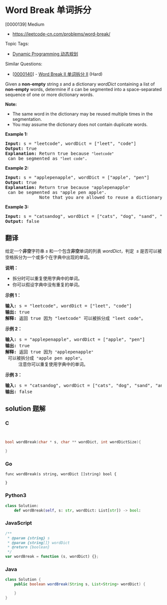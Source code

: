 # Word Break 单词拆分

[0000139] Medium

- https://leetcode-cn.com/problems/word-break/

Topic Tags:

- [Dynamic Programming 动态规划](https://leetcode-cn.com/tag/dynamic-programming/)

Similar Questions:

- [[0000140](https://leetcode-cn.com/problems/word-break-ii/)] - [Word Break II 单词拆分 II](./0000140.word-break-ii.md) (Hard)

Given a **non-empty** string _s_ and a dictionary _wordDict_ containing a list of **non-empty** words, determine if _s_ can be segmented into a space-separated sequence of one or more dictionary words.

**Note:**

- The same word in the dictionary may be reused multiple times in the segmentation.
- You may assume the dictionary does not contain duplicate words.

**Example 1:**

<pre><strong>Input:</strong> s = "leetcode", wordDict = ["leet", "code"]
<strong>Output:</strong> true
<strong>Explanation:</strong> Return true because <code>"leetcode"</code> can be segmented as <code>"leet code"</code>.
</pre>

**Example 2:**

<pre><strong>Input:</strong> s = "applepenapple", wordDict = ["apple", "pen"]
<strong>Output:</strong> true
<strong>Explanation:</strong> Return true because <code>"</code>applepenapple<code>"</code> can be segmented as <code>"</code>apple pen apple<code>"</code>.
&nbsp;            Note that you are allowed to reuse a dictionary word.
</pre>

**Example 3:**

<pre><strong>Input:</strong> s = "catsandog", wordDict = ["cats", "dog", "sand", "and", "cat"]
<strong>Output:</strong> false
</pre>

## 翻译

给定一个**非空**字符串 _s_ 和一个包含**非空**单词的列表 _wordDict_，判定  *s* 是否可以被空格拆分为一个或多个在字典中出现的单词。

**说明：**

- 拆分时可以重复使用字典中的单词。
- 你可以假设字典中没有重复的单词。

**示例 1：**

<pre><strong>输入:</strong> s = "leetcode", wordDict = ["leet", "code"]
<strong>输出:</strong> true
<strong>解释:</strong> 返回 true 因为 "leetcode" 可以被拆分成 "leet code"。
</pre>

**示例 2：**

<pre><strong>输入:</strong> s = "applepenapple", wordDict = ["apple", "pen"]
<strong>输出:</strong> true
<strong>解释:</strong> 返回 true 因为 <code>"</code>applepenapple<code>"</code> 可以被拆分成 <code>"</code>apple pen apple<code>"</code>。
&nbsp;    注意你可以重复使用字典中的单词。
</pre>

**示例 3：**

<pre><strong>输入:</strong> s = "catsandog", wordDict = ["cats", "dog", "sand", "and", "cat"]
<strong>输出:</strong> false
</pre>

## solution 题解

### C

```c


bool wordBreak(char * s, char ** wordDict, int wordDictSize){

}
```

### Go

```golang
func wordBreak(s string, wordDict []string) bool {

}
```

### Python3

```python
class Solution:
    def wordBreak(self, s: str, wordDict: List[str]) -> bool:
```

### JavaScript

```javascript
/**
 * @param {string} s
 * @param {string[]} wordDict
 * @return {boolean}
 */
var wordBreak = function (s, wordDict) {};
```

### Java

```java
class Solution {
    public boolean wordBreak(String s, List<String> wordDict) {

    }
}
```
